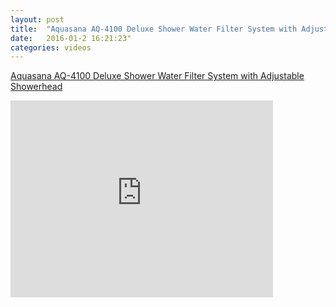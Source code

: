 ```yaml
---
layout: post
title:  "Aquasana AQ-4100 Deluxe Shower Water Filter System with Adjustable Showerhead Unboxing and Setup"
date:   2016-01-2 16:21:23"
categories: videos
---
```


[Aquasana AQ-4100 Deluxe Shower Water Filter System with Adjustable Showerhead](http://amzn.to/1VxFulI)

<iframe width="420" height="315" src="https://www.youtube.com/embed/9RhttAFo8XI" frameborder="0" allowfullscreen></iframe>